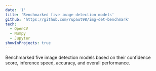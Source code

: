 ```yaml
---
date: '1'
title: 'Benchmarked five image detection models'
github: 'https://github.com/rupaut98/img-det-benchmark'
tech:
  - OpenCV
  - Numpy
  - Jupyter
showInProjects: true
---
```


Benchmarked five image detection models based on their confidence score, inference speed, accuracy, and overall performance.
